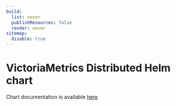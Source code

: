```yaml
---
build:
  list: never
  publishResources: false
  render: never
sitemap:
  disable: true
---
```

# VictoriaMetrics Distributed Helm chart

Chart documentation is available [here](https://docs.victoriametrics.com/helm/victoriametrics-distributed/)
